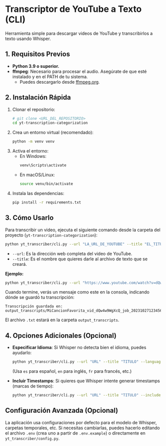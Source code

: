 # Transcriptor de YouTube a Texto (CLI)

Herramienta simple para descargar videos de YouTube y transcribirlos a texto usando Whisper.

## 1. Requisitos Previos

*   **Python 3.9 o superior.**
*   **ffmpeg**: Necesario para procesar el audio. Asegúrate de que esté instalado y en el PATH de tu sistema.
    *   Puedes descargarlo desde [ffmpeg.org](https://ffmpeg.org/download.html).

## 2. Instalación Rápida

1.  Clonar el repositorio:
    ```bash
    # git clone <URL_DEL_REPOSITORIO>
    cd yt-transcription-categorization
    ```
2.  Crea un entorno virtual (recomendado):
    ```bash
    python -m venv venv
    ```
3.  Activa el entorno:
    *   En Windows:
        ```bash
        venv\Scripts\activate
        ```
    *   En macOS/Linux:
        ```bash
        source venv/bin/activate
        ```
4.  Instala las dependencias:
    ```bash
    pip install -r requirements.txt
    ```

## 3. Cómo Usarlo

Para transcribir un video, ejecuta el siguiente comando desde la carpeta del proyecto (`yt-transcription-categorization`):

```bash
python yt_transcriber/cli.py --url "LA_URL_DE_YOUTUBE" --title "EL_TITULO_PARA_TU_ARCHIVO"
```

*   `--url`: Es la dirección web completa del video de YouTube.
*   `--title`: Es el nombre que quieres darle al archivo de texto que se creará.

**Ejemplo:**

```bash
python yt_transcriber/cli.py --url "https://www.youtube.com/watch?v=dQw4w9WgXcQ" --title "MiCancionFavorita"
```

Cuando termine, verás un mensaje como este en la consola, indicando dónde se guardó tu transcripción:

```
Transcripción guardada en: output_transcripts/MiCancionFavorita_vid_dQw4w9WgXcQ_job_20231027123456789012.txt
```
El archivo `.txt` estará en la carpeta `output_transcripts`.

## 4. Opciones Adicionales (Opcional)

*   **Especificar Idioma**: Si Whisper no detecta bien el idioma, puedes ayudarlo:
    ```bash
    python yt_transcriber/cli.py --url "URL" --title "TITULO" --language es
    ```
    (Usa `es` para español, `en` para inglés, `fr` para francés, etc.)

*   **Incluir Timestamps**: Si quieres que Whisper intente generar timestamps (marcas de tiempo):
    ```bash
    python yt_transcriber/cli.py --url "URL" --title "TITULO" --include_timestamps
    ```

## Configuración Avanzada (Opcional)

La aplicación usa configuraciones por defecto para el modelo de Whisper, carpetas temporales, etc. Si necesitas cambiarlas, puedes hacerlo editando el archivo `.env` (crea uno a partir de `.env.example`) o directamente en `yt_transcriber/config.py`.
